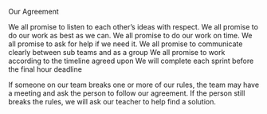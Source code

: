 Our Agreement

We all promise to listen to each other’s ideas with respect.
We all promise to do our work as best as we can. 
We all promise to do our work on time. 
We all promise to ask for help if we need it. 
We all promise to communicate clearly between sub teams and as a group 
We all promise to work according to the timeline agreed upon
We will complete each sprint before the final hour deadline


If someone on our team breaks one or more of our rules, the team may have a meeting and ask the person to follow our agreement. If the person still breaks the rules, we will ask our teacher to help find a solution.